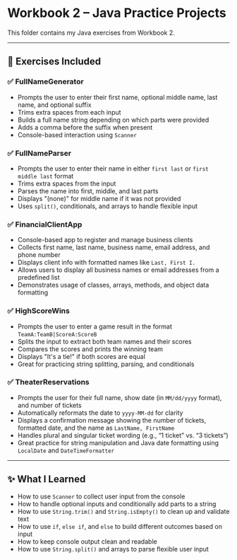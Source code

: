 # Workbook 2 – Java Practice Projects

This folder contains my Java exercises from Workbook 2.  

---

## 📘 Exercises Included

### ✅ FullNameGenerator
- Prompts the user to enter their first name, optional middle name, last name, and optional suffix
- Trims extra spaces from each input
- Builds a full name string depending on which parts were provided
- Adds a comma before the suffix when present
- Console-based interaction using `Scanner`

### ✅ FullNameParser
- Prompts the user to enter their name in either `first last` or `first middle last` format
- Trims extra spaces from the input
- Parses the name into first, middle, and last parts
- Displays "(none)" for middle name if it was not provided
- Uses `split()`, conditionals, and arrays to handle flexible input

### ✅ FinancialClientApp
- Console-based app to register and manage business clients
- Collects first name, last name, business name, email address, and phone number
- Displays client info with formatted names like `Last, First I.`
- Allows users to display all business names or email addresses from a predefined list
- Demonstrates usage of classes, arrays, methods, and object data formatting

### ✅ HighScoreWins
- Prompts the user to enter a game result in the format `TeamA:TeamB|ScoreA:ScoreB`
- Splits the input to extract both team names and their scores
- Compares the scores and prints the winning team
- Displays "It's a tie!" if both scores are equal
- Great for practicing string splitting, parsing, and conditionals

### ✅ TheaterReservations
- Prompts the user for their full name, show date (in `MM/dd/yyyy` format), and number of tickets
- Automatically reformats the date to `yyyy-MM-dd` for clarity
- Displays a confirmation message showing the number of tickets, formatted date, and the name as `LastName, FirstName`
- Handles plural and singular ticket wording (e.g., “1 ticket” vs. “3 tickets”)
- Great practice for string manipulation and Java date formatting using `LocalDate` and `DateTimeFormatter`

---

## ✨ What I Learned
- How to use `Scanner` to collect user input from the console
- How to handle optional inputs and conditionally add parts to a string
- How to use `String.trim()` and `String.isEmpty()` to clean up and validate text
- How to use `if`, `else if`, and `else` to build different outcomes based on input
- How to keep console output clean and readable
- How to use `String.split()` and arrays to parse flexible user input



